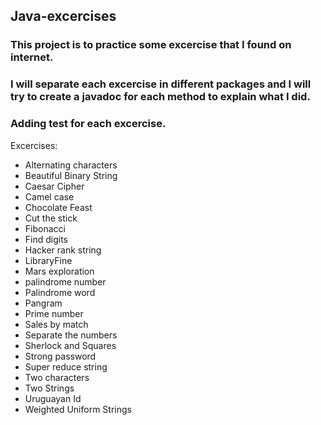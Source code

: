 ## Java-excercises

### This project is to practice some excercise that I found on internet.
### I will separate each excercise in different packages and I will try to create a javadoc for each method to explain what I did.
### Adding test for each excercise.
Excercises:

- Alternating characters
- Beautiful Binary String
- Caesar Cipher
- Camel case
- Chocolate Feast
- Cut the stick
- Fibonacci
- Find digits
- Hacker rank string
- LibraryFine
- Mars exploration
- palindrome number
- Palindrome word
- Pangram
- Prime number
- Sales by match
- Separate the numbers
- Sherlock and Squares
- Strong password
- Super reduce string
- Two characters
- Two Strings
- Uruguayan Id
- Weighted Uniform Strings
